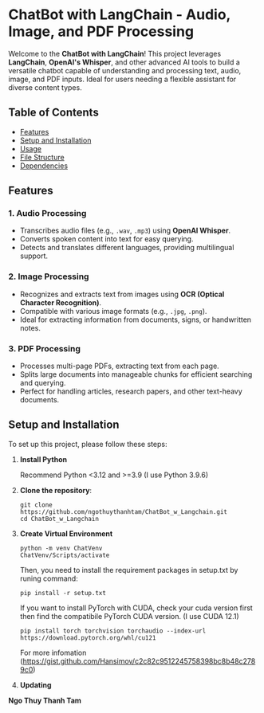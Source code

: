 # ChatBot with LangChain - Audio, Image, and PDF Processing

Welcome to the **ChatBot with LangChain**! This project leverages **LangChain**, **OpenAI's Whisper**, and other advanced AI tools to build a versatile chatbot capable of understanding and processing text, audio, image, and PDF inputs. Ideal for users needing a flexible assistant for diverse content types.

## Table of Contents

- [Features](#features)
- [Setup and Installation](#setup-and-installation)
- [Usage](#usage)
- [File Structure](#file-structure)
- [Dependencies](#dependencies)

## Features

### 1. Audio Processing

- Transcribes audio files (e.g., `.wav`, `.mp3`) using **OpenAI Whisper**.
- Converts spoken content into text for easy querying.
- Detects and translates different languages, providing multilingual support.

### 2. Image Processing

- Recognizes and extracts text from images using **OCR (Optical Character Recognition)**.
- Compatible with various image formats (e.g., `.jpg`, `.png`).
- Ideal for extracting information from documents, signs, or handwritten notes.

### 3. PDF Processing

- Processes multi-page PDFs, extracting text from each page.
- Splits large documents into manageable chunks for efficient searching and querying.
- Perfect for handling articles, research papers, and other text-heavy documents.

## Setup and Installation

To set up this project, please follow these steps:

1. **Install Python**

   Recommend Python <3.12 and >=3.9 (I use Python 3.9.6)

2. **Clone the repository**:
   ```shell
   git clone https://github.com/ngothuythanhtam/ChatBot_w_Langchain.git
   cd ChatBot_w_Langchain
   ```
3. **Create Virtual Environment**
   ```shell
   python -m venv ChatVenv
   ChatVenv/Scripts/activate
   ```
   Then, you need to install the requirement packages in setup.txt by runing command:
   ```shell
   pip install -r setup.txt
   ```

   If you want to install PyTorch with CUDA, check your cuda version first then find the compatibile PyTorch CUDA version. (I use CUDA 12.1)
   ```shell
   pip install torch torchvision torchaudio --index-url https://download.pytorch.org/whl/cu121
   ```
   For more infomation (https://gist.github.com/Hansimov/c2c82c9512245758398bc8b48c2789c0)

4. **Updating**

**Ngo Thuy Thanh Tam**
